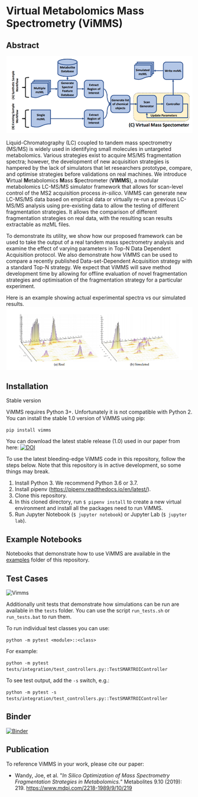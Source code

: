 Virtual Metabolomics Mass Spectrometry (ViMMS)
==============================================

Abstract
---------

![ViMMS Schematic](images/schematic.png?raw=true "ViMMS Schematic")

Liquid-Chromatography (LC) coupled to tandem mass spectrometry (MS/MS) is widely used in identifying small molecules in
untargeted metabolomics. Various strategies exist to acquire MS/MS fragmentation spectra; however, the development of 
new acquisition strategies is hampered by the lack of simulators that let researchers prototype, compare, and optimise 
strategies before validations on real machines. We introduce **V**irtual **M**etabolomics **M**ass **S**pectrometer 
(**VIMMS**), a modular metabolomics LC-MS/MS simulator framework that allows for scan-level control of the MS2 acquisition 
process *in-silico*. ViMMS can generate new LC-MS/MS data based on empirical data or virtually re-run a previous LC-MS/MS 
analysis using pre-existing data to allow the testing of different fragmentation strategies. It allows the 
comparison of different fragmentation strategies on real data, with the resulting scan results extractable as mzML files. 

To demonstrate its utility, we show how our proposed framework can be used to take the output of a real tandem mass 
spectrometry analysis and examine the effect of varying parameters in Top-N Data Dependent Acquisition protocol. 
We also demonstrate how ViMMS can be used to compare a recently published Data-set-Dependent Acquisition strategy with 
a standard Top-N strategy. We expect that ViMMS will save method development time by allowing for offline evaluation of 
novel fragmentation strategies and optimisation of the fragmentation strategy for a particular experiment.

Here is an example showing actual experimental spectra vs our simulated results.
![Example Spectra](images/spectra.png?raw=true "Example Spectra")

Installation
---------------

Stable version


ViMMS requires Python 3+. Unfortunately it is not compatible with Python 2. You can install the stable 1.0 version of ViMMS using pip:

```pip install vimms```

You can download the latest stable release (1.0) used in our paper from here: <a href="https://zenodo.org/badge/latestdoi/196360601"><img src="https://zenodo.org/badge/196360601.svg" alt="DOI"></a>

To use the latest bleeding-edge ViMMS code in this repository, follow the steps below. Note that this repository is in active development, so some things may break.

1. Install Python 3. We recommend Python 3.6 or 3.7.
2. Install pipenv (https://pipenv.readthedocs.io/en/latest/).
3. Clone this repository.
4. In this cloned directory, run `$ pipenv install` to create a new virtual environment and install all the packages need to run ViMMS.
5. Run Jupyter Notebook (`$ jupyter notebook`) or Jupyter Lab (`$ jupyter lab`).

Example Notebooks
--------

Notebooks that demonstrate how to use ViMMS are available in the [examples](https://github.com/sdrogers/vimms/tree/master/examples) folder of this repository.

Test Cases
--------

![Vimms](https://github.com/sdrogers/vimms/workflows/Vimms/badge.svg?branch=master&event=push)

Additionally unit tests that demonstrate how simulations can be run are available in the `tests` folder. You can use the script `run_tests.sh` or `run_tests.bat` to run them.

To run individual test classes you can use:

`python -m pytest <module>::<class>`

For example:

`python -m pytest tests/integration/test_controllers.py::TestSMARTROIController`

To see test output, add the `-s` switch, e.g.:

`python -m pytest -s tests/integration/test_controllers.py::TestSMARTROIController`

Binder
--------

[![Binder](https://mybinder.org/badge_logo.svg)](https://mybinder.org/v2/gh/sdrogers/vimms/master)


Publication
------------

To reference ViMMS in your work, please cite our paper:
- Wandy, Joe, et al. "*In Silico Optimization of Mass Spectrometry Fragmentation Strategies in Metabolomics.*" Metabolites 9.10 (2019): 219. https://www.mdpi.com/2218-1989/9/10/219
